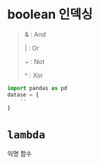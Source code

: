 # boolean 인덱싱
> & : And
>
> | : Or
>
> ~ : Not
>
> ^ : Xor

```python
import pandas as pd
datase = {
    ''
}
```

# `lambda`
익명 함수